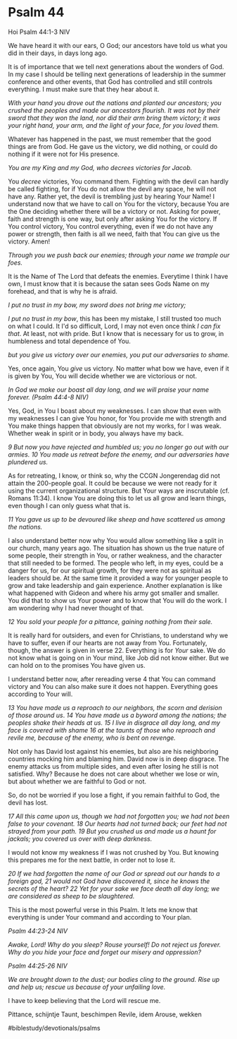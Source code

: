 # Psalm 44
Hoi Psalm 44:1-3 NIV

We have heard it with our ears, O God; our ancestors have told us what you did in their days, in days long ago.

It is of importance that we tell next generations about the wonders of God.
In my case I should be telling next generations of leadership in the summer conference and other events, that God has controlled and still controls everything.
I must make sure that they hear about it.

*With your hand you drove out the nations and planted our ancestors;*
*you crushed the peoples and made our ancestors flourish.*
*It was not by their sword that they won the land, nor did their arm bring them victory;*
*it was your right hand, your arm, and the light of your face, for you loved them.*

Whatever has happened in the past, we must remember that the good things are from God. He gave us the victory, we did nothing, or could do nothing if it were not for His presence.

*You are my King and my God, who decrees victories for Jacob.*

You *decree* victories, You command them. Fighting with the devil can hardly be called fighting, for if You do not allow the devil any space, he will not have any. Rather yet, the devil is trembling just by hearing Your Name! 
I understand now that we have to call on You for the victory, because You are the One deciding whether there will be a victory or not. Asking for power, faith and strength is one way, but only after asking You for the victory.
If You control victory, You control everything, even if we do not have any power or strength, then faith is all we need, faith that You can give us the victory. Amen!

*Through you we push back our enemies; through your name we trample our foes.*

It is the Name of The Lord that defeats the enemies. Everytime I think I have own, I must know that it is because the satan sees Gods Name on my forehead, and that is why he is afraid.

*I put no trust in my bow, my sword does not bring me victory;*

*I put no trust in my bow*, this has been my mistake, I still trusted too much on what I could. It I'd so difficult, Lord, I may not even once think *I can fix that*. At least, not with pride. But I know that is necessary for us to grow, in humbleness and total dependence of You. 

*but you give us victory over our enemies, you put our adversaries to shame.*

Yes, once again, You *give*  us victory. No matter what bow we have, even if it is given by You, You will decide whether we are victorious or not. 

*In God we make our boast all day long, and we will praise your name forever. (Psalm 44:4-8 NIV)*

Yes, God, in You I boast about my weaknesses. I can show that even with my weaknesses I can give You honor, for You provide me with strength and You make things happen that obviously are not my works, for I was weak. Whether weak in spirit or in body, you always have my back.

*9 But now you have rejected and humbled us;*
*you no longer go out with our armies.*
*10 You made us retreat before the enemy,*
*and our adversaries have plundered us.*

As for retreating, I know, or think so, why the CCGN Jongerendag did not attain the 200-people goal. It could be because we were not ready for it using the current organizational structure.
But Your ways are inscrutable (cf. Romans 11:34). I know You are doing this to let us all grow and learn things, even though I can only guess what that is.

*11 You gave us up to be devoured like sheep*
*and have scattered us among the nations.*

I also understand better now why You would allow something like a split in our church, many years ago.
The situation has shown us the true nature of some people, their strength in You, or rather weakness, and the character that still needed to be formed. The people who left, in my eyes, could be a danger for us, for our spiritual growth, for they were not as spiritual as leaders should be. At the same time it provided a way for younger people to grow and take leadership and gain experience. 
Another explanation is like what happened with Gideon and where his army got smaller and smaller. You did that to show us Your power and to know that You will do the work. I am wondering why I had never thought of that.

*12 You sold your people for a pittance,*
*gaining nothing from their sale.*

It is really hard for outsiders, and even for Christians, to understand why we have to suffer, even if our hearts are not away from You. Fortunately, though, the answer is given in verse 22. Everything is for *Your* sake. We do not know what is going on in Your mind, like Job did not know either. But we can hold on to the promises You have given us. 

I understand better now, after rereading verse 4 that You can command victory and You can also make sure it does not happen.
Everything goes according to Your will.

*13 You have made us a reproach to our neighbors,*
*the scorn and derision of those around us*. *14 You have made us a byword among the nations;*
*the peoples shake their heads at us.*
*15 I live in disgrace all day long,*
*and my face is covered with shame*
*16 at the taunts of those who reproach and revile me,*
*because of the enemy, who is bent on revenge.*

Not only has David lost against his enemies, but also are his neighboring countries mocking him and blaming him. David now is in deep disgrace.
The enemy attacks us from multiple sides, and even after losing he still is not satisfied. Why? Because he does not care about whether we lose or win, but about whether we are faithful to God or not.

So, do not be worried if you lose a fight, if you remain faithful to God, the devil has lost.

*17 All this came upon us,*
*though we had not forgotten you;*
*we had not been false to your covenant.*
*18 Our hearts had not turned back;*
*our feet had not strayed from your path.*
*19 But you crushed us and made us a haunt for jackals;*
*you covered us over with deep darkness.*

I would not know my weakness if I was not crushed by You. But knowing this prepares me for the next battle, in order not to lose it.

*20 If we had forgotten the name of our God*
*or spread out our hands to a foreign god,*
*21 would not God have discovered it,*
*since he knows the secrets of the heart?*
*22 Yet for your sake we face death all day long;*
*we are considered as sheep to be slaughtered.*

This is the most powerful verse in this Psalm. It lets me know that everything is under Your command and according to Your plan.

*Psalm 44:23-24 NIV*

*Awake, Lord! Why do you sleep? Rouse yourself! Do not reject us forever. Why do you hide your face and forget our misery and oppression?*

*Psalm 44:25-26 NIV*

*We are brought down to the dust; our bodies cling to the ground.*
*Rise up and help us; rescue us because of your unfailing love.*

I have to keep believing that the Lord will rescue me.

Pittance, schijntje
Taunt, beschimpen
Revile, idem
Arouse, wekken

#biblestudy/devotionals/psalms